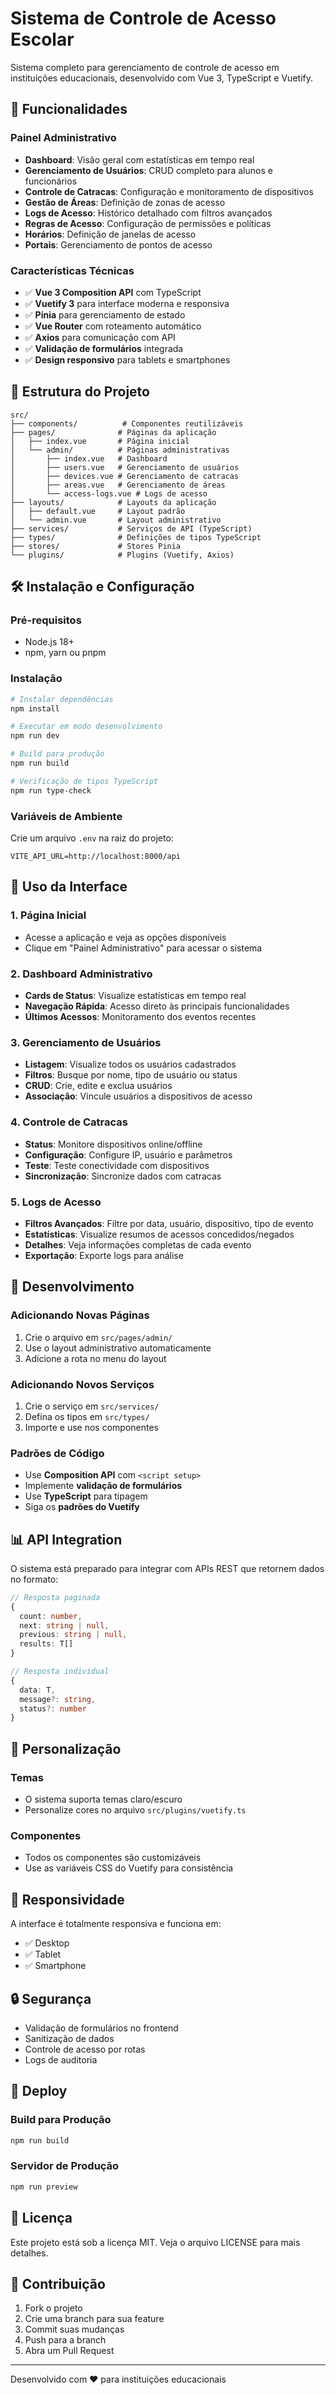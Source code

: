 # Sistema de Controle de Acesso Escolar

Sistema completo para gerenciamento de controle de acesso em instituições educacionais, desenvolvido com Vue 3, TypeScript e Vuetify.

## 🚀 Funcionalidades

### Painel Administrativo
- **Dashboard**: Visão geral com estatísticas em tempo real
- **Gerenciamento de Usuários**: CRUD completo para alunos e funcionários
- **Controle de Catracas**: Configuração e monitoramento de dispositivos
- **Gestão de Áreas**: Definição de zonas de acesso
- **Logs de Acesso**: Histórico detalhado com filtros avançados
- **Regras de Acesso**: Configuração de permissões e políticas
- **Horários**: Definição de janelas de acesso
- **Portais**: Gerenciamento de pontos de acesso

### Características Técnicas
- ✅ **Vue 3 Composition API** com TypeScript
- ✅ **Vuetify 3** para interface moderna e responsiva
- ✅ **Pinia** para gerenciamento de estado
- ✅ **Vue Router** com roteamento automático
- ✅ **Axios** para comunicação com API
- ✅ **Validação de formulários** integrada
- ✅ **Design responsivo** para tablets e smartphones

## 📁 Estrutura do Projeto

```
src/
├── components/          # Componentes reutilizáveis
├── pages/              # Páginas da aplicação
│   ├── index.vue       # Página inicial
│   └── admin/          # Páginas administrativas
│       ├── index.vue   # Dashboard
│       ├── users.vue   # Gerenciamento de usuários
│       ├── devices.vue # Gerenciamento de catracas
│       ├── areas.vue   # Gerenciamento de áreas
│       └── access-logs.vue # Logs de acesso
├── layouts/            # Layouts da aplicação
│   ├── default.vue     # Layout padrão
│   └── admin.vue       # Layout administrativo
├── services/           # Serviços de API (TypeScript)
├── types/              # Definições de tipos TypeScript
├── stores/             # Stores Pinia
└── plugins/            # Plugins (Vuetify, Axios)
```

## 🛠️ Instalação e Configuração

### Pré-requisitos
- Node.js 18+ 
- npm, yarn ou pnpm

### Instalação
```bash
# Instalar dependências
npm install

# Executar em modo desenvolvimento
npm run dev

# Build para produção
npm run build

# Verificação de tipos TypeScript
npm run type-check
```

### Variáveis de Ambiente
Crie um arquivo `.env` na raiz do projeto:

```env
VITE_API_URL=http://localhost:8000/api
```

## 🎯 Uso da Interface

### 1. Página Inicial
- Acesse a aplicação e veja as opções disponíveis
- Clique em "Painel Administrativo" para acessar o sistema

### 2. Dashboard Administrativo
- **Cards de Status**: Visualize estatísticas em tempo real
- **Navegação Rápida**: Acesso direto às principais funcionalidades
- **Últimos Acessos**: Monitoramento dos eventos recentes

### 3. Gerenciamento de Usuários
- **Listagem**: Visualize todos os usuários cadastrados
- **Filtros**: Busque por nome, tipo de usuário ou status
- **CRUD**: Crie, edite e exclua usuários
- **Associação**: Vincule usuários a dispositivos de acesso

### 4. Controle de Catracas
- **Status**: Monitore dispositivos online/offline
- **Configuração**: Configure IP, usuário e parâmetros
- **Teste**: Teste conectividade com dispositivos
- **Sincronização**: Sincronize dados com catracas

### 5. Logs de Acesso
- **Filtros Avançados**: Filtre por data, usuário, dispositivo, tipo de evento
- **Estatísticas**: Visualize resumos de acessos concedidos/negados
- **Detalhes**: Veja informações completas de cada evento
- **Exportação**: Exporte logs para análise

## 🔧 Desenvolvimento

### Adicionando Novas Páginas
1. Crie o arquivo em `src/pages/admin/`
2. Use o layout administrativo automaticamente
3. Adicione a rota no menu do layout

### Adicionando Novos Serviços
1. Crie o serviço em `src/services/`
2. Defina os tipos em `src/types/`
3. Importe e use nos componentes

### Padrões de Código
- Use **Composition API** com `<script setup>`
- Implemente **validação de formulários**
- Use **TypeScript** para tipagem
- Siga os **padrões do Vuetify**

## 📊 API Integration

O sistema está preparado para integrar com APIs REST que retornem dados no formato:

```typescript
// Resposta paginada
{
  count: number,
  next: string | null,
  previous: string | null,
  results: T[]
}

// Resposta individual
{
  data: T,
  message?: string,
  status?: number
}
```

## 🎨 Personalização

### Temas
- O sistema suporta temas claro/escuro
- Personalize cores no arquivo `src/plugins/vuetify.ts`

### Componentes
- Todos os componentes são customizáveis
- Use as variáveis CSS do Vuetify para consistência

## 📱 Responsividade

A interface é totalmente responsiva e funciona em:
- ✅ Desktop
- ✅ Tablet
- ✅ Smartphone

## 🔒 Segurança

- Validação de formulários no frontend
- Sanitização de dados
- Controle de acesso por rotas
- Logs de auditoria

## 🚀 Deploy

### Build para Produção
```bash
npm run build
```

### Servidor de Produção
```bash
npm run preview
```

## 📝 Licença

Este projeto está sob a licença MIT. Veja o arquivo LICENSE para mais detalhes.

## 🤝 Contribuição

1. Fork o projeto
2. Crie uma branch para sua feature
3. Commit suas mudanças
4. Push para a branch
5. Abra um Pull Request

---

Desenvolvido com ❤️ para instituições educacionais
